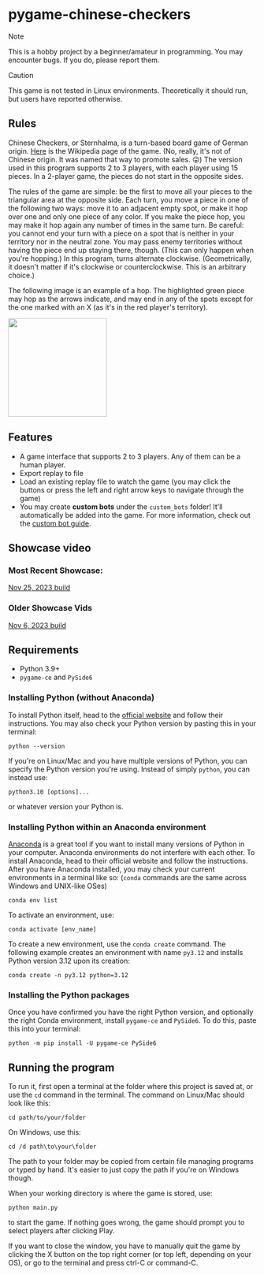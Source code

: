 # pygame-chinese-checkers

> [!NOTE]
> This is a hobby project by a beginner/amateur in programming. You may encounter bugs. If you do, please report them.


> [!CAUTION]
> This game is not tested in Linux environments. Theoretically it should run, but users have reported otherwise.

## Rules

Chinese Checkers, or Sternhalma, is a turn-based board game of German origin. [Here](https://en.wikipedia.org/wiki/Chinese_checkers) is the Wikipedia page of the game. (No, really, it's not of Chinese origin. It was named that way to promote sales. 😛) The version used in this program supports 2 to 3 players, with each player using 15 pieces. In a 2-player game, the pieces do not start in the opposite sides.

The rules of the game are simple: be the first to move all your pieces to the triangular area at the opposite side. Each turn, you move a piece in one of the following two ways: move it to an adjacent empty spot, or make it hop over one and only one piece of any color. If you make the piece hop, you may make it hop again any number of times in the same turn. Be careful: you cannot end your turn with a piece on a spot that is neither in your territory nor in the neutral zone. You may pass enemy territories without having the piece end up staying there, though. (This can only happen when you're hopping.) In this program, turns alternate clockwise. (Geometrically, it doesn't matter if it's clockwise or counterclockwise. This is an arbitrary choice.)

The following image is an example of a hop. The highlighted green piece may hop as the arrows indicate, and may end in any of the spots except for the one marked with an X (as it's in the red player's territory).

<img src="https://github.com/henrychess/pygame-chinese-checkers/blob/main/images/hop-example.png" height=200>

## Features
- A game interface that supports 2 to 3 players. Any of them can be a human player.
- Export replay to file
- Load an existing replay file to watch the game (you may click the buttons or press the left and right arrow keys to navigate through the game)
- You may create **custom bots** under the `custom_bots` folder! It'll automatically be added into the game. For more information, check out the [custom bot guide](bots/README.md).

## Showcase video

### Most Recent Showcase:

[Nov 25, 2023 build](https://youtu.be/r3i92YeDN2w)

### Older Showcase Vids
[Nov 6, 2023 build](https://youtu.be/zsmd8o0BoDw)

## Requirements
- Python 3.9+
- `pygame-ce` and `PySide6`

### Installing Python (without Anaconda)

To install Python itself, head to the [official website](https://www.python.org/) and follow their instructions.
You may also check your Python version by pasting this in your terminal:
```
python --version
```
If you're on Linux/Mac and you have multiple versions of Python, you can specify the Python version you're using. Instead of simply `python`, you can instead use:
```
python3.10 [options]...
```
or whatever version your Python is.

### Installing Python within an Anaconda environment

[Anaconda](https://www.anaconda.com/) is a great tool if you want to install many versions of Python in your computer. Anaconda environments do not interfere with each other. To install Anaconda, head to their official website and follow the instructions. After you have Anaconda installed, you may check your current environments in a terminal like so: (`conda` commands are the same across Windows and UNIX-like OSes)
```
conda env list
```
To activate an environment, use:
```
conda activate [env_name]
```
To create a new environment, use the `conda create` command. The following example creates an environment with name `py3.12` and installs Python version 3.12 upon its creation:
```
conda create -n py3.12 python=3.12
```

### Installing the Python packages

Once you have confirmed you have the right Python version, and optionally the right Conda environment, install `pygame-ce` and `PySide6`. To do this, paste this into your terminal:
```
python -m pip install -U pygame-ce PySide6
```

## Running the program
To run it, first open a terminal at the folder where this project is saved at, or use the `cd` command in the terminal.
The command on Linux/Mac should look like this:
```
cd path/to/your/folder
```
On Windows, use this:
```
cd /d path\to\your\folder
```
The path to your folder may be copied from certain file managing programs or typed by hand. It's easier to just copy the path if you're on Windows though.

When your working directory is where the game is stored, use:
```
python main.py
```
to start the game. If nothing goes wrong, the game should prompt you to select players after clicking Play.

If you want to close the window, you have to manually quit the game by clicking the X button on the top right corner (or top left, depending on your OS), or go to the terminal and press ctrl-C or command-C.

